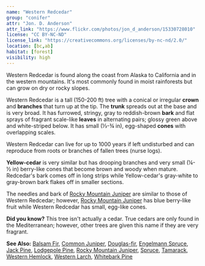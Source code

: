 ```yaml
---
name: "Western Redcedar"
group: "conifer"
attr: "Jon. D. Anderson"
attr_link: "https://www.flickr.com/photos/jon_d_anderson/15330728010"
license: "CC BY-NC-ND"
license_link: "https://creativecommons.org/licenses/by-nc-nd/2.0/"
location: [bc,ab]
habitat: [forest]
visibility: high
---
```

Western Redcedar is found along the coast from Alaska to California and in the western mountains. It's most commonly found in moist rainforests but can grow on dry or rocky slopes.

Western Redcedar is a tall (150-200 ft) tree with a conical or irregular **crown** and **branches** that turn up at the tip. The **trunk** spreads out at the base and is very broad. It has furrowed, stringy, gray to reddish-brown **bark** and flat sprays of fragrant scale-like **leaves** in alternating pairs; glossy green above and white-striped below. It has small (⅓-¾ in), egg-shaped **cones** with overlapping scales.

Western Redcedar can live for up to 1000 years if left undisturbed and can reproduce from roots or branches of fallen trees (nurse logs).

**Yellow-cedar** is very similar but has drooping branches and very small (¼-½ in) berry-like cones that become brown and woody when mature. Redcedar's bark comes off in long strips while Yellow-cedar's gray-white to gray-brown bark flakes off in smaller sections.

The needles and bark of [Rocky Mountain Juniper](/trees/rockyjun) are similar to those of Western Redcedar; however, [Rocky Mountain Juniper](/trees/rockyjun) has blue berry-like fruit while Western Redcedar has small, egg-like cones.

**Did you know?** This tree isn't actually a cedar. True cedars are only found in the Mediterranean; however, other trees are given this name if they are very fragrant.

<!-- generated, do not edit -->
**See Also:**
[Balsam Fir](/trees/balfir),
[Common Juniper](/trees/comjun),
[Douglas-fir](/trees/dougfir),
[Engelmann Spruce](/trees/engel),
[Jack Pine](/trees/jack),
[Lodgepole Pine](/trees/lodge),
[Rocky Mountain Juniper](/trees/rockyjun),
[Spruce](/trees/spruce),
[Tamarack](/trees/tam),
[Western Hemlock](/trees/westhem),
[Western Larch](/trees/westlar),
[Whitebark Pine](/trees/whbark)
